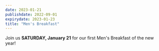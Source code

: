 ```yaml
---
date: 2023-01-21
publishdate: 2022-09-01
expirydate: 2023-01-23
title: "Men's Breakfast"
---
```


Join us **SATURDAY, January 21** for our first Men's Breakfast of the new year!

